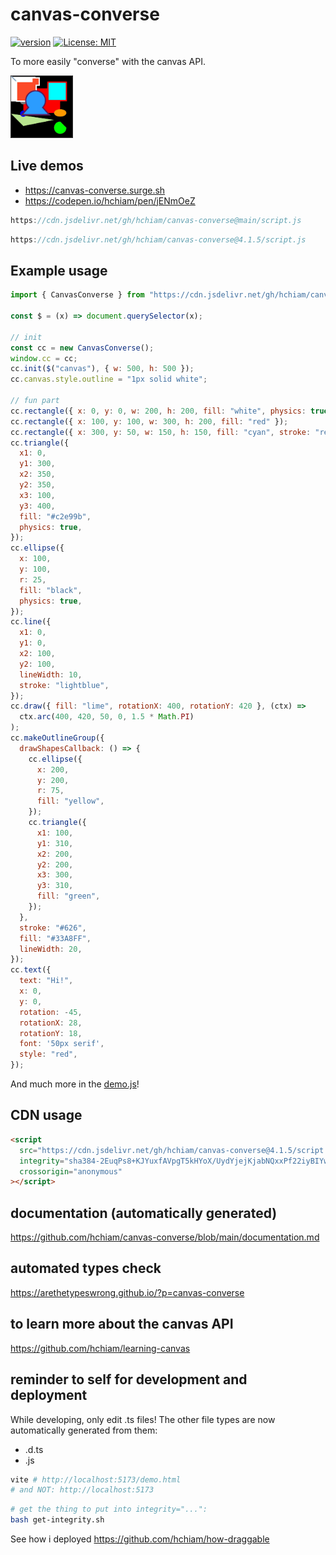 # canvas-converse

[![version](https://img.shields.io/npm/v/canvas-converse.svg?style=flat-square&color=423a73)](https://www.npmjs.com/package/canvas-converse) [![License: MIT](https://img.shields.io/badge/License-MIT-f5d20d.svg?style=flat-square)](https://github.com/hchiam/canvas-converse/blob/main/LICENSE)

To more easily "converse" with the canvas API.

<img src="Demo_Screen_Recording.gif" alt="video of demo" height="100">

## Live demos

- <https://canvas-converse.surge.sh>
- <https://codepen.io/hchiam/pen/jENmOeZ>

```js
https://cdn.jsdelivr.net/gh/hchiam/canvas-converse@main/script.js
```

```js
https://cdn.jsdelivr.net/gh/hchiam/canvas-converse@4.1.5/script.js
```

## Example usage

```js
import { CanvasConverse } from "https://cdn.jsdelivr.net/gh/hchiam/canvas-converse@4.1.5/script.js";

const $ = (x) => document.querySelector(x);

// init
const cc = new CanvasConverse();
window.cc = cc;
cc.init($("canvas"), { w: 500, h: 500 });
cc.canvas.style.outline = "1px solid white";

// fun part
cc.rectangle({ x: 0, y: 0, w: 200, h: 200, fill: "white", physics: true });
cc.rectangle({ x: 100, y: 100, w: 300, h: 200, fill: "red" });
cc.rectangle({ x: 300, y: 50, w: 150, h: 150, fill: "cyan", stroke: "red" });
cc.triangle({
  x1: 0,
  y1: 300,
  x2: 350,
  y2: 350,
  x3: 100,
  y3: 400,
  fill: "#c2e99b",
  physics: true,
});
cc.ellipse({
  x: 100,
  y: 100,
  r: 25,
  fill: "black",
  physics: true,
});
cc.line({
  x1: 0,
  y1: 0,
  x2: 100,
  y2: 100,
  lineWidth: 10,
  stroke: "lightblue",
});
cc.draw({ fill: "lime", rotationX: 400, rotationY: 420 }, (ctx) =>
  ctx.arc(400, 420, 50, 0, 1.5 * Math.PI)
);
cc.makeOutlineGroup({
  drawShapesCallback: () => {
    cc.ellipse({
      x: 200,
      y: 200,
      r: 75,
      fill: "yellow",
    });
    cc.triangle({
      x1: 100,
      y1: 310,
      x2: 200,
      y2: 200,
      x3: 300,
      y3: 310,
      fill: "green",
    });
  },
  stroke: "#626",
  fill: "#33A8FF",
  lineWidth: 20,
});
cc.text({
  text: "Hi!",
  x: 0,
  y: 0,
  rotation: -45,
  rotationX: 28,
  rotationY: 18,
  font: '50px serif',
  style: "red",
});
```

And much more in the [demo.js](https://github.com/hchiam/canvas-converse/blob/main/demo.js)!

## CDN usage

```html
<script
  src="https://cdn.jsdelivr.net/gh/hchiam/canvas-converse@4.1.5/script.js"
  integrity="sha384-2EuqPs8+KJYuxfAVpgT5kHYoX/UydYjejKjabNQxxPf22iyBIYwWJdNMeRZKZeRZ"
  crossorigin="anonymous"
></script>
```

## documentation (automatically generated)

<https://github.com/hchiam/canvas-converse/blob/main/documentation.md>

## automated types check

<https://arethetypeswrong.github.io/?p=canvas-converse>

## to learn more about the canvas API

<https://github.com/hchiam/learning-canvas>

## reminder to self for development and deployment

While developing, only edit .ts files! The other file types are now automatically generated from them:

- .d.ts
- .js

```bash
vite # http://localhost:5173/demo.html
# and NOT: http://localhost:5173
```

```bash
# get the thing to put into integrity="...":
bash get-integrity.sh
```

See how i deployed <https://github.com/hchiam/how-draggable>
